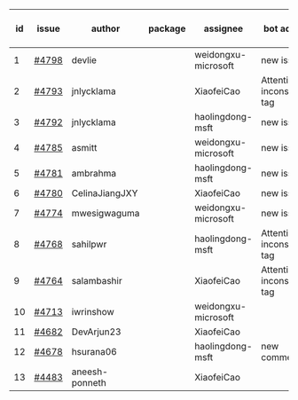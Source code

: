 | id | issue | author | package | assignee | bot advice | created date of issue | target release date | date from target |
| ------ | ------ | ------ | ------ | ------ | ------ | ------ | ------ | :-----: |
| 1 | [#4798](https://github.com/Azure/sdk-release-request/issues/4798) | devlie |  | weidongxu-microsoft | new issue. | 11-29 | 12-22 |  |
| 2 | [#4793](https://github.com/Azure/sdk-release-request/issues/4793) | jnlycklama |  | XiaofeiCao | Attention to inconsistent tag | 11-28 | 12-22 |  |
| 3 | [#4792](https://github.com/Azure/sdk-release-request/issues/4792) | jnlycklama |  | haolingdong-msft | new issue. | 11-28 | 12-22 |  |
| 4 | [#4785](https://github.com/Azure/sdk-release-request/issues/4785) | asmitt |  | weidongxu-microsoft | new issue. | 11-28 | 12-22 |  |
| 5 | [#4781](https://github.com/Azure/sdk-release-request/issues/4781) | ambrahma |  | haolingdong-msft | new issue. | 11-27 | 12-22 |  |
| 6 | [#4780](https://github.com/Azure/sdk-release-request/issues/4780) | CelinaJiangJXY |  | XiaofeiCao | new issue. | 11-22 | 12-22 |  |
| 7 | [#4774](https://github.com/Azure/sdk-release-request/issues/4774) | mwesigwaguma |  | weidongxu-microsoft | new issue. | 11-21 | 12-22 |  |
| 8 | [#4768](https://github.com/Azure/sdk-release-request/issues/4768) | sahilpwr |  | haolingdong-msft | Attention to inconsistent tag | 11-16 | 12-22 |  |
| 9 | [#4764](https://github.com/Azure/sdk-release-request/issues/4764) | salambashir |  | XiaofeiCao | Attention to inconsistent tag | 11-13 | 12-22 |  |
| 10 | [#4713](https://github.com/Azure/sdk-release-request/issues/4713) | iwrinshow |  | weidongxu-microsoft |  | 11-06 | 11-24 |  |
| 11 | [#4682](https://github.com/Azure/sdk-release-request/issues/4682) | DevArjun23 |  | XiaofeiCao |  | 10-24 | 11-24 |  |
| 12 | [#4678](https://github.com/Azure/sdk-release-request/issues/4678) | hsurana06 |  | haolingdong-msft | new comment. | 10-23 | 11-24 |  |
| 13 | [#4483](https://github.com/Azure/sdk-release-request/issues/4483) | aneesh-ponneth |  | XiaofeiCao |  | 08-31 | 09-22 |  |
